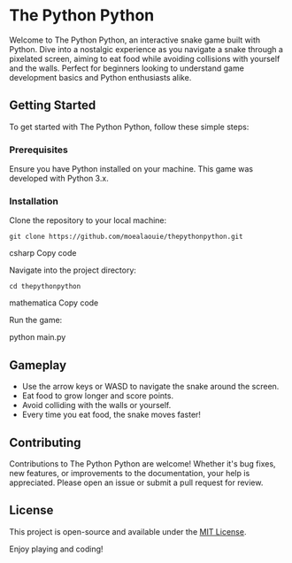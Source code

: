 <h1>The Python Python</h1>

Welcome to The Python Python, an interactive snake game built with Python. Dive into a nostalgic experience as you navigate a snake through a pixelated screen, aiming to eat food while avoiding collisions with yourself and the walls. Perfect for beginners looking to understand game development basics and Python enthusiasts alike.

<h2>Getting Started</h2>

To get started with The Python Python, follow these simple steps:

<h3>Prerequisites</h3>

Ensure you have Python installed on your machine. This game was developed with Python 3.x.

<h3>Installation</h3>

Clone the repository to your local machine:

```git clone https://github.com/moealaouie/thepythonpython.git```

csharp
Copy code

Navigate into the project directory:

```cd thepythonpython```

mathematica
Copy code

Run the game:

python main.py

<h2>Gameplay</h2>

- Use the arrow keys or WASD to navigate the snake around the screen.
- Eat food to grow longer and score points.
- Avoid colliding with the walls or yourself.
- Every time you eat food, the snake moves faster!

<h2>Contributing</h2>

Contributions to The Python Python are welcome! Whether it's bug fixes, new features, or improvements to the documentation, your help is appreciated. Please open an issue or submit a pull request for review.

<h2>License</h2>

This project is open-source and available under the [MIT License](LICENSE).

Enjoy playing and coding!
